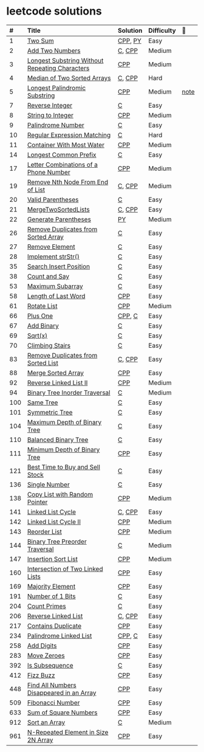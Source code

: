 # leetcode solutions

| # | Title | Solution | Difficulty | :memo: |
| :------ | :------ | :------ | :----- | :----- |
| 1 | [Two Sum](https://leetcode.com/problems/two-sum/) | [CPP](./cc/TwoSum/two_sum.cc), [PY](./py/1.TwoSum/two_sum.py)  | Easy |
| 2 | [Add Two Numbers](https://leetcode.com/problems/add-two-numbers/) | [C](./c/AddTwoNumbers/add_two_numbers.c), [CPP](./cc/AddTwoNumbers/add_two_numbers.cc) | Medium |
| 3 | [Longest Substring Without Repeating Characters](https://leetcode.com/problems/longest-substring-without-repeating-characters/) | [CPP](./cc/LongestSubstringWithoutRepeatingCharacters/longest_substring_without_repeating_characters.cc)  | Medium |
| 4 | [Median of Two Sorted Arrays](https://leetcode.com/problems/median-of-two-sorted-arrays/) | [C](./c/MedianofTwoSortedArrays/find_median_sorted_arrays.c), [CPP](./cc/MedianofTwoSortedArrays/find_median_sorted_arrays.cc)  | Hard |
| 5 | [Longest Palindromic Substring](https://leetcode.com/problems/longest-palindromic-substring/) | [CPP](./cc/LongestPalindromicSubstring/longest_palindromic_substring.cc)  | Medium | [note](/cc/LongestPalindromicSubstring/README.md) |
| 7 | [Reverse Integer](https://leetcode.com/problems/reverse-integer/) | [C](./c/ReverseInteger/reverse.c)  | Easy |
| 8 | [String to Integer](https://leetcode.com/problems/string-to-integer-atoi/) | [CPP](./cc/AToI/atoi.cc)  | Medium |
| 9 | [Palindrome Number](https://leetcode.com/problems/palindrome-number/) | [C](./c/PalindromeNumber/is_palindrome.c)  | Easy |
| 10 | [Regular Expression Matching](https://leetcode.com/problems/regular-expression-matching/) | [C](./c/RegularExpressionMatching/is_match.c)  | Hard |
| 11 | [Container With Most Water](https://leetcode.com/problems/container-with-most-water/) | [CPP](./cc/ContainerWithMostWater/max_area.cc)  | Medium |
| 14 | [Longest Common Prefix](https://leetcode.com/problems/longest-common-prefix/) | [C](./c/LongestCommonPrefix/longest_common_prefix.c)  | Easy |
| 17 | [Letter Combinations of a Phone Number](https://leetcode.com/problems/letter-combinations-of-a-phone-number/) | [CPP](./cc/LetterCombinationsPhoneNumber/letter_combinations.cc)  | Medium |
| 19 | [Remove Nth Node From End of List](https://leetcode.com/problems/remove-nth-node-from-end-of-list/) | [C](./c/RemoveNthNodeFromEndOfList/remove_nth_from_end.c), [CPP](./cc/RemoveNthNodeFromEndofList/remove_nth_node_from_end_of_list.cc)  | Medium |
| 20 | [Valid Parentheses](https://leetcode.com/problems/valid-parentheses/) | [C](./c/ValidParentheses/valid_parentheses.c)  | Easy |
| 21 | [MergeTwoSortedLists](https://leetcode.com/problems/merge-two-sorted-lists/) | [C](./c/MergeTwoSortedLists/merge_two_lists.c), [CPP](./cc/MergeTwoSortedLists/merge_two_sorted_lists.cc)  | Easy |
| 22 | [Generate Parentheses](https://leetcode.com/problems/generate-parentheses/) | [PY](./py/22.GenerateParentheses/generate_parenthesis.py)  | Medium |
| 26 | [Remove Duplicates from Sorted Array](https://leetcode.com/problems/remove-duplicates-from-sorted-array/) | [C](./c/RemoveDuplicatesfromSortedArray/remove_duplicates.c)  | Easy |
| 27 | [Remove Element](https://leetcode.com/problems/remove-element/) | [C](./c/RemoveElement/remove_element.c)  | Easy |
| 28 | [Implement strStr()](https://leetcode.com/problems/implement-strstr/) | [C](./c/StrStr/str_str.c)  | Easy |
| 35 | [Search Insert Position](https://leetcode.com/problems/search-insert-position/) | [C](./c/SearchInsertPosition/search_insert.c)  | Easy |
| 38 | [Count and Say](https://leetcode.com/problems/count-and-say/) | [C](./c/CountandSay/count_and_say.c)  | Easy |
| 53 | [Maximum Subarray](https://leetcode.com/problems/maximum-subarray/) | [C](./c/MaximumSubarray/max_sub_array.c)  | Easy |
| 58 | [Length of Last Word](https://leetcode.com/problems/length-of-last-word/) | [CPP](./cc/LengthofLastWord/length_of_last_word.cc)  | Easy |
| 61 | [Rotate List](https://leetcode.com/problems/rotate-list/) | [CPP](./cc/RotateList/rotate_list.cc)  | Medium |
| 66 | [Plus One](https://leetcode.com/problems/plus-one/) | [CPP](./cc/PlusOne/plus_one.cc), [C](./c/PlusOne/plus_one.c)  | Easy |
| 67 | [Add Binary](https://leetcode.com/problems/add-binary/) | [C](./c/AddBinary/add_binary.c)  | Easy |
| 69 | [Sqrt(x)](https://leetcode.com/problems/sqrtx/) | [C](./c/Sqrt(x)/my_sqrt.c)  | Easy |
| 70 | [Climbing Stairs](https://leetcode.com/problems/climbing-stairs/) | [C](./c/ClimbingStairs/climb_stairs.c)  | Easy |
| 83 | [Remove Duplicates from Sorted List](https://leetcode.com/problems/remove-duplicates-from-sorted-list/) | [C](./c/RemoveDuplicatesfromSortedList/delete_duplicates.c), [CPP](./cc/RemoveDuplicatesfromSortedList/remove_duplicates_from_sorted_list.cc)  | Easy |
| 88 | [Merge Sorted Array](https://leetcode.com/problems/merge-sorted-array/) | [CPP](./cc/MergeSortedArray/merge.cc)  | Easy |
| 92 | [Reverse Linked List II](https://leetcode.com/problems/reverse-linked-list-ii/) | [CPP](./cc/ReverseLinkedListII/reverse_linked_list_ii.cc)  | Medium |
| 94 | [Binary Tree Inorder Traversal](https://leetcode.com/problems/binary-tree-inorder-traversal/) | [C](./c/BinaryTreeInorderTraversal/binary_tree_inorder_traversal.c)  | Medium |
| 100 | [Same Tree](https://leetcode.com/problems/same-tree/) | [C](./c/SameTree/same_tree.c)  | Easy |
| 101 | [Symmetric Tree](https://leetcode.com/problems/symmetric-tree/) | [C](./c/SymmetricTree/symmetric_tree.c)  | Easy |
| 104 | [Maximum Depth of Binary Tree](https://leetcode.com/problems/maximum-depth-of-binary-tree/) | [C](./c/MaximumDepthOfBinaryTree/max_depth.c)  | Easy |
| 110 | [Balanced Binary Tree](https://leetcode.com/problems/balanced-binary-tree/) | [C](./c/BalancedBinaryTree/balanced_binary_tree.c)  | Easy |
| 111 | [Minimum Depth of Binary Tree](https://leetcode.com/problems/minimum-depth-of-binary-tree/) | [CPP](./cc/MinimumDepthOfBinaryTree/min_depth.cc)  | Easy |
| 121 | [Best Time to Buy and Sell Stock](https://leetcode.com/problems/best-time-to-buy-and-sell-stock/) | [C](./c/BestTimetoBuyandSellStock/max_profit.c)  | Easy |
| 136 | [Single Number](https://leetcode.com/problems/single-number/) | [C](./c/SingleNumber/single_number.c)  | Easy |
| 138 | [Copy List with Random Pointer](https://leetcode.com/problems/copy-list-with-random-pointer/) | [CPP](./cc/CopyListwithRandomPointer/copy_list_with_random_pointer.cc)  | Medium |
| 141 | [Linked List Cycle](https://leetcode.com/problems/linked-list-cycle/) | [C](./c/LinkedListCycle/linked_list_cycle.c), [CPP](./cc/LinkedListCycle/linked_list_cycle.cc)  | Easy |
| 142 | [Linked List Cycle II](https://leetcode.com/problems/linked-list-cycle-ii/description/) | [CPP](./cc/LinkedListCycleII/linked_list_cycle_ii.cc)  | Medium |
| 143 | [Reorder List](https://leetcode.com/problems/reorder-list/) | [CPP](./cc/ReorderList/reorder_list.cc)  | Medium |
| 144 | [Binary Tree Preorder Traversal](https://leetcode.com/problems/binary-tree-preorder-traversal/) | [C](./c/BinaryTreePreorderTraversal/binary_tree_preorder_traversal.c)  | Medium |
| 147 | [Insertion Sort List](https://leetcode.com/problems/insertion-sort-list/) | [CPP](./cc/InsertionSortList/insertion_sort_list.cc)  | Medium |
| 160 | [Intersection of Two Linked Lists](https://leetcode.com/problems/intersection-of-two-linked-lists/) | [CPP](./cc/IntersectionofTwoLinkedLists/intersection_of_two_linked_lists.cc)  | Easy |
| 169 | [Majority Element](https://leetcode.com/problems/majority-element/) | [CPP](./cc/MajorityElement/majority_element.cc)  | Easy |
| 191 | [Number of 1 Bits](https://leetcode.com/problems/number-of-1-bits/) | [C](./c/NumberOf1Bits/hamming_weight.c) | Easy |
| 204 | [Count Primes](https://leetcode.com/problems/count-primes/) | [C](./c/CountPrimes/count_primes.c)  | Easy |
| 206 | [Reverse Linked List](https://leetcode.com/problems/reverse-linked-list/) | [C](./c/ReverseLinkedList/reverse_linked_list.c), [CPP](./cc/ReverseLinkedList/reverse_linked_list.cc)  | Easy |
| 217 | [Contains Duplicate](https://leetcode.com/problems/contains-duplicate/) | [CPP](./cc/ContainsDuplicate/contains_duplicate.cc)  | Easy |
| 234 | [Palindrome Linked List](https://leetcode.com/problems/palindrome-linked-list/) | [CPP](./cc/PalindromeLinkedList/palindrome_linked_list.cc), [C](./c/PalindromeLinkedList/is_palindrome.c) | Easy |
| 258 | [Add Digits](https://leetcode.com/problems/add-digits/) | [CPP](./cc/AddDigits/add_digits.cc)  | Easy |
| 283 | [Move Zeroes](https://leetcode.com/problems/move-zeroes/submissions/) | [CPP](./cc/MoveZeroes/move_zeroes.cc)  | Easy |
| 392 | [Is Subsequence](https://leetcode.com/problems/is-subsequence/) | [C](./c/IsSubsequence/is_subsequence.c)  | Easy |
| 412 | [Fizz Buzz](https://leetcode-cn.com/problems/fizz-buzz/submissions/) | [CPP](./cc/FizzBuzz/fizz_buzz.cc)  | Easy |
| 448 | [Find All Numbers Disappeared in an Array](https://leetcode.com/problems/find-all-numbers-disappeared-in-an-array/) | [CPP](./cc/FindAllNumbersDisappearedinanArray/find_disappeared_numbers.cc)  | Easy |
| 509 | [Fibonacci Number](https://leetcode.com/problems/fibonacci-number/) | [CPP](./cc/FibonacciNumber/fibonacci_number.cc)  | Easy |
| 633 | [Sum of Square Numbers](https://leetcode.com/problems/sum-of-square-numbers/) | [CPP](./cc/SumofSquareNumbers/sum_of_square_numbers.cc)  | Easy |
| 912 | [Sort an Array](https://leetcode.com/problems/sort-an-array/) | [C](./c/SortAnArray/sort_array.c)  | Medium |
| 961 | [N-Repeated Element in Size 2N Array](https://leetcode.com/problems/n-repeated-element-in-size-2n-array/) | [CPP](./cc/N-RepeatedElementinSize2NArray/n-repeated_element_in_size_2n_array.cc)  | Easy |
